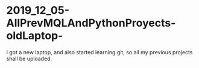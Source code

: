 # 2019_12_05-AllPrevMQLAndPythonProyects-oldLaptop-
I got a new laptop, and also started learning git, so all my previous projects shall be uploaded.
